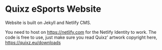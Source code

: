 # Quixz eSports Website

Website is built on Jekyll and Netlify CMS.

You need to host on https://netlify.com for the Netlify Identity to work. 
The code is free to use, just make sure you read Quixz' artwork copyright here, https://quixz.eu/downloads
